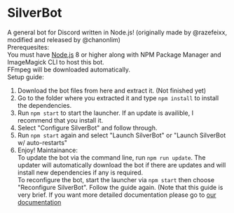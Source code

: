 # SilverBot
A general bot for Discord written in Node.js! (originally made by @razefeixx, modified and released by @chanonlim)  
Prerequesites:  
You must have [Node.js](https://nodejs.org) 8 or higher along with NPM Package Manager and ImageMagick CLI to host this bot.  
FFmpeg will be downloaded automatically.  
Setup guide:
1. Download the bot files from here and extract it. (Not finished yet)
2. Go to the folder where you extracted it and type `npm install` to install the dependencies.
3. Run `npm start` to start the launcher. If an update is availible, I recommend that you install it.
4. Select "Configure SilverBot" and follow through.
5. Run `npm start` again and select "Launch SilverBot" or "Launch SilverBot w/ auto-restarts"
6. Enjoy!
Maintainance:  
To update the bot via the command line, run `npm run update`. The updater will automatically download the bot if there are updates and will install new dependencies if any is required.  
To reconfigure the bot, start the launcher via `npm start` then choose "Reconfigure SilverBot". Follow the guide again.
(Note that this guide is very brief. If you want more detailed documentation please go to [our documentation](https://chanonlim.gitbook.io/silverbotv1)
